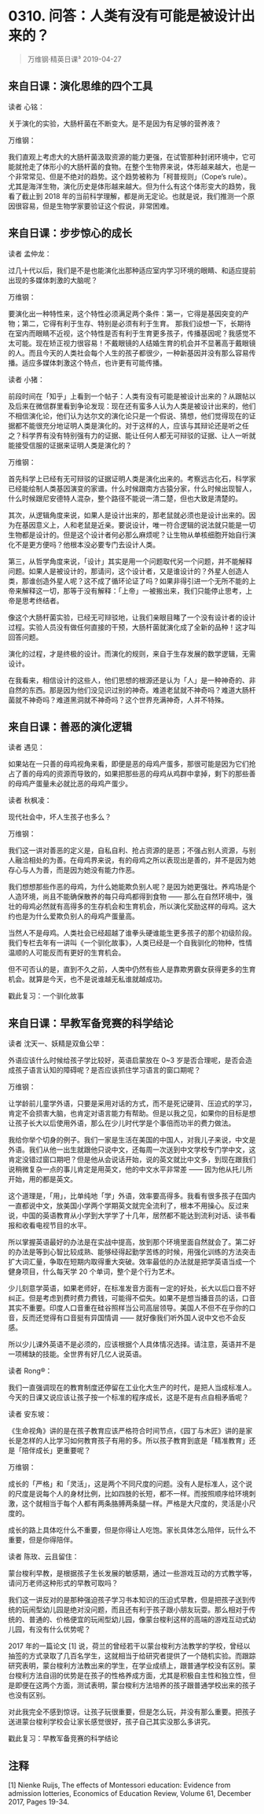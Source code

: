 # 0310. 问答：人类有没有可能是被设计出来的？
> 万维钢·精英日课³
2019-04-27

## 来自日课：演化思维的四个工具

读者 心铭：

关于演化的实验，大肠杆菌在不断变大。是不是因为有足够的营养液？

万维钢：

我们直观上考虑大的大肠杆菌汲取资源的能力更强，在试管那种封闭环境中，它可能就抢走了体形小的大肠杆菌的食物。在整个生物界来说，体形越来越大，也是一个非常常见、但是不绝对的趋势。这个趋势被称为「柯普规则」（Cope’s rule）。尤其是海洋生物，演化历史是体形越来越大。但为什么有这个体形变大的趋势，我看了截止到 2018 年的当前科学理解，都是尚无定论。也就是说，我们推测一个原因很容易，但是生物学家要验证这个假说，非常困难。

## 来自日课：步步惊心的成长

读者 孟仲龙：

过几十代以后，我们是不是也能演化出那种适应室内学习环境的眼睛、和适应提前出现的多媒体刺激的大脑呢？

万维钢：

要演化出一种特性来，这个特性必须满足两个条件：第一，它得是基因突变的产物；第二，它得有利于生存、特别是必须有利于生育。
那我们设想一下，长期待在室内而眼睛不近视，这个特性是否有利于生育更多孩子，传播基因呢？我感觉不太可能。现在矫正视力很容易！不戴眼镜的人结婚生育的机会并不显著高于戴眼镜的人。而且今天的人类社会每个人生的孩子都很少，一种新基因并没有那么容易传播。适应多媒体刺激这个特点，也许更有可能传播。

读者 小猪：

前段时间在「知乎」上看到一个帖子：人类有没有可能是被设计出来的？从跟帖以及后来在微信群里看到争论发现：现在还有蛮多人认为人类是被设计出来的，他们不相信演化论，他们认为达尔文的演化论只是一个假说、猜想，他们觉得现在的证据都不能很充分地证明人类是演化的。对于这样的人，应该与其辩论还是听之任之？科学界有没有特别强有力的证据、能让任何人都无可辩驳的证据、让人一听就能接受信服的证据来证明人类是演化的？

万维钢：

首先科学上已经有无可辩驳的证据证明人类是演化出来的。考察远古化石，科学家已经能绘制人类基因演变的家谱。什么时候跟南方古猿分家，什么时候出现智人，什么时候跟尼安德特人混杂，整个路径不能说一清二楚，但也大致是清楚的。

其次，从逻辑角度来说，如果人是设计出来的，那老鼠就必须也是设计出来的。因为在基因意义上，人和老鼠是近亲。要说设计，唯一符合逻辑的说法就只能是一切生物都是设计的。但是这个设计者何必那么麻烦呢？让生物从单核细胞开始自行演化不是更方便吗？他根本没必要专门去设计人类。

第三，从哲学角度来说，「设计」其实是用一个问题取代另一个问题，并不能解释问题。如果人是被设计的，那请问，这个设计者，又是谁设计的？外星人创造人类，那谁创造外星人呢？这不成了循环论证了吗？如果非得引进一个无所不能的上帝来解释这一切，那等于没有解释：「上帝」一被搬出来，我们只能停止思考，上帝是思考终结者。

像这个大肠杆菌实验，已经无可辩驳地，让我们亲眼目睹了一个没有设计者的设计过程。实验人员没有做任何直接的干预，大肠杆菌就演化成了全新的品种！这才叫回答问题。

演化的过程，才是终极的设计。而演化的规则，来自于生存发展的数学逻辑，无需设计。

在我看来，相信设计的这些人，他们思想的根源还是认为「人」是一种神奇的、非自然的东西。那是因为他们没见识过别的神奇。难道老鼠就不神奇吗？难道大肠杆菌就不神奇吗？难道黑洞就不神奇吗？这个世界充满神奇，人并不特殊。

## 来自日课：善恶的演化逻辑

读者 遇见：

如果站在一只善的母鸡视角来看，即便是恶的母鸡产蛋多，那很可能是因为它们抢占了善的母鸡的资源而导致的，如果把那些恶的母鸡从鸡群中拿掉，剩下的那些善的母鸡产蛋量未必就比恶的母鸡产蛋少。

读者 秋枫凌：

现代社会中，坏人生孩子也多么？

万维钢：

我们这一讲对善恶的定义是，自私自利、抢占资源的是恶；不强占别人资源，与别人融洽相处的为善。在母鸡界来说，有的母鸡之所以表现出是善的，并不是因为她存心与人为善，而是因为她没有能力作恶。

我们想想那些作恶的母鸡，为什么她能欺负别人呢？是因为她更强壮。养鸡场是个人造环境，尚且不能确保散养的每只母鸡都得到食物 —— 那么在自然环境中，强壮的母鸡必然就有高得多的生存机会和生育机会，所以演化奖励这样的母鸡。这大约也是为什么爱欺负别人的母鸡产蛋量高。

当然人不是母鸡。人类社会已经超越了谁拳头硬谁能生更多孩子的那个初级阶段。我们专栏去年有一讲叫《一个驯化故事》，人类已经是一个自我驯化的物种，性情温顺的人可能反而有更好的生育机会。

但不可否认的是，直到不久之前，人类中仍然有些人是靠欺男霸女获得更多的生育机会。就算是今天，也不是说谁越无私谁就越成功。

戳此复习：一个驯化故事

## 来自日课：早教军备竞赛的科学结论

读者 沈天一、妖精是双鱼公举：

外语应该什么时候给孩子学比较好，英语启蒙放在 0~3 岁是否合理呢，是否会造成孩子语言认知的障碍呢？是否应该抓住学习语言的窗口期呢？

万维钢：

让学龄前儿童学外语，只要是采用对话的方式，而不是死记硬背、压迫式的学习，肯定不会损害大脑，也肯定对语言能力有帮助。但是以我之见，如果你的目标是想让孩子长大以后使用外语，那么在少儿时代学是个事倍而功半的费力做法。

我给你举个切身的例子。我们一家是生活在美国的中国人，对我儿子来说，中文是外语。我们从他一出生就跟他只说中文，还每周一次送到中文学校专门学中文，这肯定没错过窗口期吧？但是他从会说话开始，说的英文就比中文多，到现在跟我们说稍微复杂一点的事儿肯定是用英文，他的中文水平非常差 —— 因为他从托儿所开始，用的都是英文。

这个道理是，「用」，比单纯地「学」外语，效率要高得多。我看有很多孩子在国内一直都说中文，放美国小学两个学期英文就完全流利了，根本不用操心。反过来说，中国的英语教育从小学到大学学了十几年，居然都不能达到流利对话、读书看报和收看电视节目的水平。

所以掌握英语最好的办法是在实战中提高，放到那个环境里面自然就会了。第二好的办法是等到心智比较成熟、能够经得起勤学苦练的时候，用强化训练的方法突击扩大词汇量，争取在短期内取得重大突破。效率最低的办法就是把学英语当成一个健身项目，什么每天学 20 个单词，整个是个行为艺术。

少儿刻意学英语，如果老师好，在标准发音方面有一定的好处，长大以后口音不好纠正。但是考虑到费时费力费钱，可能得不偿失。如果不是想当播音员的话，口音其实不重要。印度人口音重在硅谷照样当公司高层领导。美国人不但不在乎你的口音，反而还觉得有口音挺有异国情调 —— 就好像我们听外国人说中文也不会反感。

所以少儿课外英语不是必须的，应该根据个人具体情况选择。请注意，英语并不是一项稀缺的技能。全世界有好几亿人说英语。

读者 Rong®：

我们一直强调现在的教育制度还停留在工业化大生产的时代，是把人当成标准人。今天的日课又说应该让孩子按一个标准的程序成长，这是不是有点自相矛盾呢？

读者 安东坡：

《生命视角》讲的是在孩子教育应该严格符合时间节点，《园丁与木匠》讲的是家长是怎样的人比学习如何教育孩子有用的多。所以孩子教育到底是「精准教育」还是「陪伴成长」更重要呢？

万维钢：

成长的「严格」和「灵活」，这是两个不同尺度的问题。没有人是标准人，这个说的尺度是说每个人的身材比例，比如四肢的长短，都不一样。而按照顺序给环境刺激，这个就相当于每个人都有两条胳膊两条腿一样。严格是大尺度的，灵活是小尺度的。

成长的路上具体吃什么不重要，但是你得让人吃饱。家长具体怎么陪伴，玩什么不重要，但是你得陪伴。

读者 陈玫、云且留住：

蒙台梭利早教，是根据孩子生长发展的敏感期，通过一些游戏互动的方式教学等，请问万老师这种形式的早教可取吗？

我们这一讲反对的是那种强迫孩子学习书本知识的压迫式早教，但是把孩子送到传统的玩闹型幼儿园是绝对没问题，而且还有利于孩子跟小朋友玩耍。那么相对于传统的、普通的、价格便宜的玩闹型幼儿园，像蒙台梭利这样的高端的游戏互动式幼儿园，有没有什么优势呢？

2017 年的一篇论文 [1] 说，荷兰的曾经若干以蒙台梭利方法教学的学校，曾经以抽签的方式录取了几百名学生，这就相当于给研究者提供了一个随机实验。而跟踪研究表明，蒙台梭利方法教出来的学生，在学业成绩上，跟普通学校没有区别。蒙台梭利方法自诩的优势是在孩子的性格养成方面，尤其是积极自主性和独立性，但是即便在这两个方面，测试表明，蒙台梭利方法培养的孩子跟普通学校出来的孩子也没有区别。

对此我完全不感到惊讶。让孩子玩很重要，但是怎么玩，并没有那么重要。把孩子送进蒙台梭利学校会让家长感觉很好，孩子自己其实没那么多讲究。

戳此复习：早教军备竞赛的科学结论

## 注释

[1] Nienke Ruijs, The effects of Montessori education: Evidence from admission lotteries, Economics of Education Review, Volume 61, December 2017, Pages 19-34.